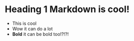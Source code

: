 # Heading 1  Markdown is cool!

* This is cool
* Wow it can do a lot
* **Bold** it can be bold too!?!?!
